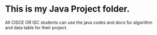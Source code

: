 # This is my Java Project folder.

All CISCE OR ISC students can use the java codes and docs for algorithm and data table for their project.

